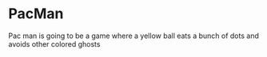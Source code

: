 # PacMan

Pac man is going to be a game where a yellow ball eats a bunch of dots and avoids other colored ghosts
